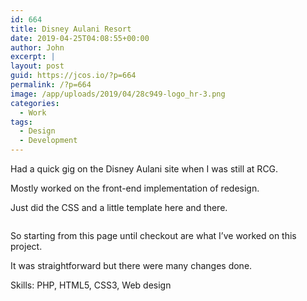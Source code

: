 ```yaml
---
id: 664
title: Disney Aulani Resort
date: 2019-04-25T04:08:55+00:00
author: John
excerpt: |
layout: post
guid: https://jcos.io/?p=664
permalink: /?p=664
image: /app/uploads/2019/04/28c949-logo_hr-3.png
categories:
  - Work
tags:
  - Design
  - Development
---
```

Had a quick gig on the Disney Aulani site when I was still at RCG.

Mostly worked on the front-end implementation of redesign.

Just did the CSS and a little template here and there.

<div class="wp-block-image">
  <figure class="aligncenter"><img src="http://johncosio.com/app/uploads/2019/04/122c4d5f-0ace-4c76-9284-a583026ee9b6-4-250x1024.jpg" alt="" class="wp-image-665" srcset="https://johncosio.com/app/uploads/2019/04/122c4d5f-0ace-4c76-9284-a583026ee9b6-4-250x1024.jpg 250w, https://johncosio.com/app/uploads/2019/04/122c4d5f-0ace-4c76-9284-a583026ee9b6-4-73x300.jpg 73w, https://johncosio.com/app/uploads/2019/04/122c4d5f-0ace-4c76-9284-a583026ee9b6-4-768x3146.jpg 768w, https://johncosio.com/app/uploads/2019/04/122c4d5f-0ace-4c76-9284-a583026ee9b6-4-1568x6423.jpg 1568w" sizes="(max-width: 250px) 100vw, 250px" /></figure>
</div>

So starting from this page until checkout are what I&#8217;ve worked on this project.

It was straightforward but there were many changes done.



Skills: PHP, HTML5, CSS3, Web design